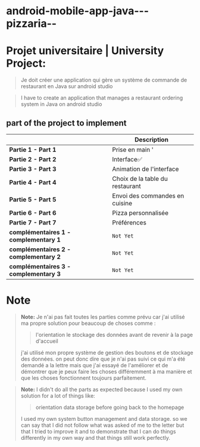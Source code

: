 # android-mobile-app-java---pizzaria--
# Projet universitaire | University Project:

>Je doit  créer une application qui gère un système de commande de restaurant en Java sur android studio

>I have to create an application that manages a restaurant ordering system in Java on android studio

## part of the project to implement

|                						|Description					|
|---------------------------------------|-------------------------------|
|**Partie 1 - Part 1**						|Prise en main '|' First Impression ✅          |
|**Partie 2 - Part 2**						|Interface✅       |
|**Partie 3 - Part 3**						|Animation de l'interface | Animation of the interfac✅|
|**Partie 4 - Part 4**						|Choix de la table du restaurant | Choice of restaurant table✅|
|**Partie 5 - Part 5**						|Envoi des commandes en cuisine | Sending orders to the kitchen✅          |
|**Partie 6 - Part 6**						|Pizza personnalisée | Personalized pizza❌✅           |
|**Partie 7 - Part 7**						|Préférences | Preferences|
|**complémentaires 1 - complementary 1**    |`Not Yet`|
|**complémentaires 2 - complementary 2**    |`Not Yet`|
|**complémentaires 3 - complementary 3**    |`Not Yet`|


# Note
> **Note:** Je n'ai pas fait toutes les parties comme prévu car j'ai utilisé ma propre solution pour beaucoup de choses comme : 
> >l'orientation
> >le stockage des données avant de revenir à la page d'accueil 
> 
> j'ai utilisé mon propre système de gestion des boutons et de stockage des données. 
> on peut donc dire que je n'ai pas suivi ce qui m'a été demandé a la lettre mais que j'ai essayé de l'améliorer et de démontrer que je peux faire les choses différemment à ma manière et que les choses fonctionnent toujours parfaitement.

> **Note:** I didn't do all the parts as expected because I used my own solution for a lot of things like: 
> >orientation
> > data storage before going back to the homepage 
>
>I used my own system button management and data storage.
> so we can say that I did not follow what was asked of me to the letter but that I tried to improve it and to demonstrate that I can do things differently in my own way and that things still work perfectly.
